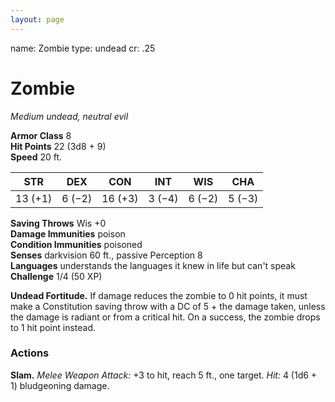 ```yaml
---
layout: page
---
```

name: Zombie
type: undead
cr: .25

# Zombie 
_Medium undead, neutral evil_

**Armor Class** 8    
**Hit Points** 22 (3d8 + 9)    
**Speed** 20 ft. 

| STR     | DEX     | CON     | INT     | WIS     | CHA     |
|---------|---------|---------|---------|---------|---------|
| 13 (+1) | 6 (−2)  | 16 (+3) | 3 (−4)  | 6 (−2)  | 5 (−3)  |

**Saving Throws** Wis +0    
**Damage Immunities** poison    
**Condition Immunities** poisoned    
**Senses** darkvision 60 ft., passive Perception 8    
**Languages** understands the languages it knew in life but can't speak    
**Challenge** 1/4 (50 XP) 

**Undead Fortitude.** If damage reduces the zombie to 0 hit points, it must make a Constitution saving throw with a DC of 5 + the damage taken, unless the damage is radiant or from a critical hit. On a success, the zombie drops to 1 hit point instead. 

### Actions    
**Slam.** _Melee Weapon Attack:_ +3 to hit, reach 5 ft., one target. _Hit:_ 4 (1d6 + 1) bludgeoning damage.